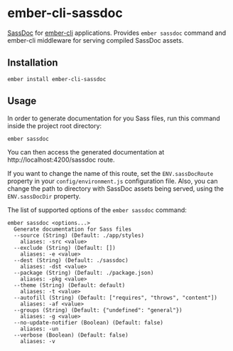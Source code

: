# ember-cli-sassdoc

[SassDoc](https://github.com/SassDoc/sassdoc) for [ember-cli](https://github.com/ember-cli/ember-cli) applications. Provides `ember sassdoc` command and ember-cli middleware for serving compiled SassDoc assets.

## Installation

```
ember install ember-cli-sassdoc
```

## Usage

In order to generate documentation for you Sass files, run this command inside the project root directory:

```
ember sassdoc
```

You can then access the generated documentation at http://localhost:4200/sassdoc route.

If you want to change the name of this route, set the `ENV.sassDocRoute` property in your `config/environment.js` configuration file. Also, you can change the path to directory with SassDoc assets being served, using the `ENV.sassDocDir` property.

The list of supported options of the `ember sassdoc` command:

```
ember sassdoc <options...>
  Generate documentation for Sass files
  --source (String) (Default: ./app/styles)
    aliases: -src <value>
  --exclude (String) (Default: [])
    aliases: -e <value>
  --dest (String) (Default: ./sassdoc)
    aliases: -dst <value>
  --package (String) (Default: ./package.json)
    aliases: -pkg <value>
  --theme (String) (Default: default)
    aliases: -t <value>
  --autofill (String) (Default: ["requires", "throws", "content"])
    aliases: -af <value>
  --groups (String) (Default: {"undefined": "general"})
    aliases: -g <value>
  --no-update-notifier (Boolean) (Default: false)
    aliases: -un
  --verbose (Boolean) (Default: false)
    aliases: -v
```
